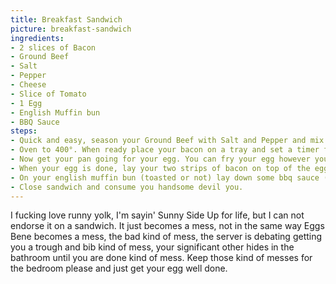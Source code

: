 ```yaml
---
title: Breakfast Sandwich
picture: breakfast-sandwich
ingredients:
- 2 slices of Bacon
- Ground Beef
- Salt
- Pepper
- Cheese
- Slice of Tomato
- 1 Egg
- English Muffin bun
- BBQ Sauce
steps:
- Quick and easy, season your Ground Beef with Salt and Pepper and mix well (feel free to add other spices, Paprika is nice) then scoop into 1/4 measuring cups, then flatten into a nice flat platty. Set aside. 
- Oven to 400°. When ready place your bacon on a tray and set a timer for 15 minutes, At 15 minutes add your patties to your baking tray and take your  bacon out (or leave it in if you want it crispier). You will only need to cook those thin patties for about a minute on each side. 
- Now get your pan going for your egg. You can fry your egg however you please, but keep in mind it's a sandwich and runny yolks on a sandwich is just messy, you look foolish, really, but cook your egg how you like it.
- When your egg is done, lay your two strips of bacon on top of the egg, then your cheese slice, then your tomato. Let the heat from the frying pan melt the cheese to bind everything together. If you need to add some heat go for it, covering your pan will also help.
- On your english muffin bun (toasted or not) lay down some bbq sauce (top AND bottom) then place your patty on the bottom bun, then place your Egg-Bacon-Cheese-Tomato work of art on top of that.
- Close sandwich and consume you handsome devil you.
---
```


I fucking love runny yolk, I'm sayin' Sunny Side Up for life, but I can not endorse it on a sandwich. It just becomes a mess, not in the same way Eggs Bene becomes a mess, the bad kind of mess, the server is debating getting you a trough and bib kind of mess, your significant other hides in the bathroom until you are done kind of mess. Keep those kind of messes for the bedroom please and just get your egg well done.
